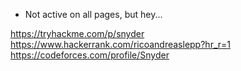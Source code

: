 - Not active on all pages, but hey...

https://tryhackme.com/p/snyder 
https://www.hackerrank.com/ricoandreaslepp?hr_r=1 
https://codeforces.com/profile/Snyder
